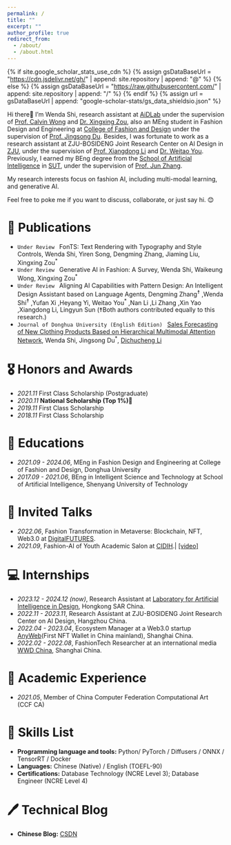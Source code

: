 ```yaml
---
permalink: /
title: ""
excerpt: ""
author_profile: true
redirect_from: 
  - /about/
  - /about.html
---
```


{% if site.google_scholar_stats_use_cdn %}
{% assign gsDataBaseUrl = "https://cdn.jsdelivr.net/gh/" | append: site.repository | append: "@" %}
{% else %}
{% assign gsDataBaseUrl = "https://raw.githubusercontent.com/" | append: site.repository | append: "/" %}
{% endif %}
{% assign url = gsDataBaseUrl | append: "google-scholar-stats/gs_data_shieldsio.json" %}

<span class='anchor' id='about-me'></span>

Hi there👋 I’m Wenda Shi, research assistant at [AiDLab](https://www.aidlab.hk/en/) under the supervision of [Prof. Calvin Wong](https://www.aidlab.hk/en/people-detail/prof-calvin-wong) and [Dr. Xingxing Zou](https://scholar.google.com/citations?user=UhnQA3UAAAAJ&hl=zh-CN), also an MEng student in Fashion Design and Engineering at [College of Fashion and Design](https://english.dhu.edu.cn/FashionandDesign/list.htm) under the supervision of [Prof. Jingsong Du](https://fzys.dhu.edu.cn/2016/1226/c9846a173524/page.htm). Besides, I was fortunate to work as a research assistant at ZJU-BOSIDENG Joint Research Center on AI Design in [ZJU](https://www.zju.edu.cn/), under the supervision of [Prof. Xiangdong Li](http://zju-capg.org/prof_li.htm) and [Dr. Weitao You](http://www.idi.zju.edu.cn/en/member/2652.html). Previously, I earned my BEng degree from the [School of Artificial Intelligence](https://sai.sut.edu.cn/#) in [SUT](https://english.sut.edu.cn/), under the supervision of [Prof. Jun Zhang](https://sai.sut.edu.cn/info/1061/1675.htm).

My research interests focus on fashion AI, including multi-modal learning, and generative AI. 

Feel free to poke me if you want to discuss, collaborate, or just say hi. 😊

# 📝 Publications 

- `Under Review ` FonTS: Text Rendering with Typography and Style Controls, Wenda Shi, Yiren Song, Dengming Zhang, Jiaming Liu, Xingxing Zou<sup>*</sup>
- `Under Review ` Generative AI in Fashion: A Survey, Wenda Shi, Waikeung Wong, Xingxing Zou<sup>*</sup>
- `Under Review ` Aligning AI Capabilities with Pattern Design: An Intelligent Design Assistant based on Language Agents, Dengming Zhang<sup>☨</sup> ,Wenda Shi<sup>☨</sup> ,Yufan Xi ,Heyang Yi, Weitao You<sup>*</sup> ,Nan Li ,Li Zhang ,Xin Yao ,Xiangdong Li, Lingyun Sun (☨Both authors contributed equally to this research.)
- `Journal of Donghua University (English Edition) ` [Sales Forecasting of New Clothing Products Based on Hierarchical Multimodal Attention Network](https://openurl.ebsco.com/EPDB%3Agcd%3A6%3A25361158/detailv2?sid=ebsco%3Aplink%3Ascholar&id=ebsco%3Agcd%3A176065504&crl=c), Wenda Shi, Jingsong Du<sup>*</sup>, [Dichucheng Li](https://lidcc.github.io/)


# 🎖 Honors and Awards
- *2021.11* First Class Scholarship (Postgraduate)
- *2020.11* **National Scholarship (Top 1%)🥇**
- *2019.11* First Class Scholarship
- *2018.11* First Class Scholarship 

# 📖 Educations
- *2021.09 - 2024.06*, MEng in Fashion Design and Engineering at College of Fashion and Design, Donghua University
- *2017.09 - 2021.06*, BEng in Intelligent Science and Technology at School of Artificial Intelligence, Shenyang University of Technology

# 💬 Invited Talks
- *2022.06*, Fashion Transformation in Metaverse: Blockchain, NFT, Web3.0 at [DigitalFUTURES](https://mp.weixin.qq.com/s/33BT_eEYA6yW73cOQr7DuA).
- *2021.09*, Fashion-AI of Youth Academic Salon at [CIDIH](https://www.cidih.tsinghua.edu.cn/).\| [\[video\]](https://www.bilibili.com/video/BV14P4y1Y7Ff/?spm_id_from=333.999.0.0&vd_source=32f6f61e74ca115cbaca6bd6bb144662)

# 💻 Internships
- *2023.12 - 2024.12 (now)*, Research Assistant at [Laboratory for Artificial Intelligence in Design](https://www.aidlab.hk/en/), Hongkong SAR China.
- *2022.11 - 2023.11*, Research Assistant at ZJU-BOSIDENG Joint Research Center on AI Design, Hangzhou China.
- *2022.04 - 2023.04*, Ecosystem Manager at a Web3.0 startup [AnyWeb](https://anyweb.cc/)(First NFT Wallet in China mainland), Shanghai China.
- *2022.02 - 2022.08*, FashionTech Researcher at an international media [WWD China](http://wwdgreaterchina.com/), Shanghai China.

# 🧐 Academic Experience
- *2021.05*, Member of China Computer Federation Computational Art (CCF CA)

# 💪 Skills List
- **Programming language and tools:** Python/ PyTorch / Diffusers / ONNX / TensorRT / Docker
- **Languages:** Chinese (Native) / English (TOEFL-90)
- **Certifications:** Database Technology (NCRE Level 3); Database Engineer (NCRE Level 4)

# 🖊️ Technical Blog
- **Chinese Blog:** [CSDN](https://blog.csdn.net/weixin_44212848?spm=1011.2124.3001.5343)
